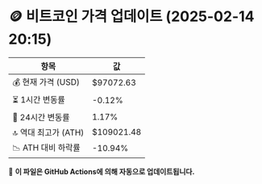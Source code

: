 # 🪙 비트코인 가격 업데이트 (2025-02-14 20:15)

| 항목                | 값 |
|--------------------|----------------|
| 💰 현재 가격 (USD) | $97072.63 |
| ⏳ 1시간 변동률    | -0.12% |
| 📆 24시간 변동률   | 1.17% |
| 🔝 역대 최고가 (ATH) | $109021.48 |
| 📉 ATH 대비 하락률 | -10.94% |

🔄 **이 파일은 GitHub Actions에 의해 자동으로 업데이트됩니다.**
